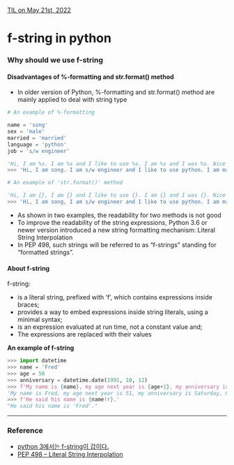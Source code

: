 [TIL on May 21st, 2022](../../TIL/2022/05-21-2022.md)
# **f-string in python**

### Why should we use f-string
#### Disadvantages of %-formatting and str.format() method
- In older version of Python, %-formatting and str.format() method are mainly applied to deal with string type

```python
# An example of %-formatting

name = 'song'
sex = 'male'
married = 'married'
language = 'python'
job = 's/w engineer'

'Hi, I am %s. I am %s and I like to use %s. I am %s and I was %s. Nice to meet you.' % (name, job, language, sex, married)
>>> 'Hi, I am song. I am s/w engineer and I like to use python. I am male and I was married. Nice to meet you.'
```
```python
# An example of 'str.format()' method

'Hi, I am {}, I am {} and I like to use {}. I am {} and I was {}. Nice to meet you.'.format(name, job, language, sex, married)
>>> 'Hi, I am song, I am s/w engineer and I like to use python. I am male and I was married. Nice to meet you.'
```

- As shown in two examples, the readability for two methods is not good
- To improve the readability of the string expressions, Python 3.6 or newer version introduced a new string formatting mechanism: Literal String Interpolation
- In PEP 498, such strings will be referred to as “f-strings” standing for “formatted strings”.

#### About f-string
f-string:
- is a literal string, prefixed with ‘f’, which contains expressions inside braces;
- provides a way to embed expressions inside string literals, using a minimal syntax;
- is an expression evaluated at run time, not a constant value and;
- The expressions are replaced with their values

**An example of f-string**
```py
>>> import datetime
>>> name = 'Fred'
>>> age = 50
>>> anniversary = datetime.date(1991, 10, 12)
>>> f'My name is {name}, my age next year is {age+1}, my anniversary is {anniversary:%A, %B %d, %Y}.'
'My name is Fred, my age next year is 51, my anniversary is Saturday, October 12, 1991.'
>>> f'He said his name is {name!r}.'
"He said his name is 'Fred'."
```
___

### Reference
- [python 3에서는 f-string이 갑이다.](https://bluese05.tistory.com/70)
- [PEP 498 – Literal String Interpolation](https://peps.python.org/pep-0498/)